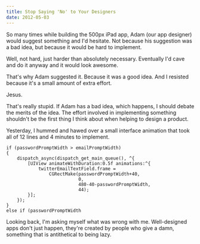 ```yaml
---
title: Stop Saying 'No' to Your Designers
date: 2012-05-03
---
```


So many times while building the 500px iPad app, Adam (our app designer) would suggest something and I'd hesitate. Not because his suggestion was a bad idea, but because it would be hard to implement.

Well, not hard, just harder than absolutely necessary. Eventually I'd cave and do it anyway and it would look awesome.

That's why Adam suggested it. Because it was a good idea. And I resisted because it's a small amount of extra effort.

Jesus.

That's really stupid. If Adam has a bad idea, which happens, I should debate the merits of the idea. The effort involved in implementing something shouldn't be the first thing I think about when helping to design a product.

Yesterday, I hummed and hawed over a small interface animation that took all of 12 lines and 4 minutes to implement.

```
if (passwordPromptWidth > emailPromptWidth)
{
    dispatch_async(dispatch_get_main_queue(), ^{
        [UIView animateWithDuration:0.5f animations:^{
            twitterEmailTextField.frame =
                CGRectMake(passwordPromptWidth+40,
                           0,
                           480-40-passwordPromptWidth,
                           44);
        }];
    });
}
else if (passwordPromptWidth
```

Looking back, I'm asking myself what was wrong with me. Well-designed apps don't just happen, they're created by people who give a damn, something that is antithetical to being lazy.
